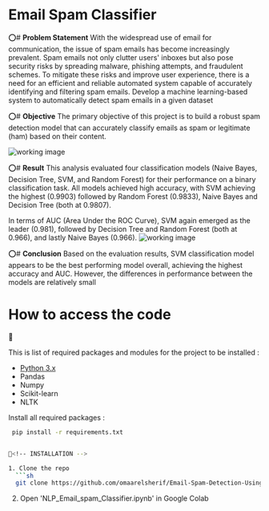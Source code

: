 # Email Spam Classifier
 

⭕# **Problem Statement**
With the widespread use of email for communication, the issue of spam emails has become increasingly prevalent. Spam emails not only clutter users' inboxes but also pose security risks by spreading malware, phishing attempts, and fraudulent schemes. To mitigate these risks and improve user experience, there is a need for an efficient and reliable automated system capable of accurately identifying and filtering spam emails.
Develop a machine learning-based system to automatically detect spam emails in a given dataset

⭕# **Objective**
The primary objective of this project is to build a robust spam detection model that can accurately classify emails as spam or legitimate (ham) based on their content.


![working image](workflow.jpg)

⭕# **Result**
This analysis evaluated four classification models (Naive Bayes, Decision Tree, SVM, and Random Forest) for their performance on a binary classification task. All models achieved high accuracy, with SVM achieving the highest (0.9903) followed by Random Forest (0.9833), Naive Bayes and Decision Tree (both at 0.9807).

In terms of AUC (Area Under the ROC Curve), SVM again emerged as the leader (0.981), followed by Decision Tree and Random Forest (both at 0.966), and lastly Naive Bayes (0.966).
![working image](comparison.png)


⭕# **Conclusion**
Based on the evaluation results, SVM classification model appears to be the best performing model overall, achieving the highest accuracy and AUC. However, the differences in performance between the models are relatively small

# **How to access the code**

🚩<!-- PREREQUISTIES -->

This is list of required packages and modules for the project to be installed :
* <a href="https://www.python.org/downloads/" target="_blank">Python 3.x</a>
* Pandas 
* Numpy
* Scikit-learn
* NLTK

Install all required packages :
 ```sh
  pip install -r requirements.txt


🚩<!-- INSTALLATION -->

1. Clone the repo
   ```sh
   git clone https://github.com/omaarelsherif/Email-Spam-Detection-Using-Machine-Learning.git
   ```
2. Open 'NLP_Email_spam_Classifier.ipynb' in Google Colab 

